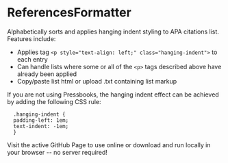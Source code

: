 # ReferencesFormatter
Alphabetically sorts and applies hanging indent styling to APA citations list. Features include:

- Applies tag `<p style="text-align: left;" class="hanging-indent">` to each entry
- Can handle lists where some or all of the `<p>` tags described above have already been applied
- Copy/paste list html or upload .txt containing list markup

If you are not using Pressbooks, the hanging indent effect can be achieved by adding the following CSS rule:

```
  .hanging-indent {
  padding-left: 1em;
  text-indent: -1em;
  }
```

Visit the active GitHub Page to use online or download and run locally in your browser -- no server required!
